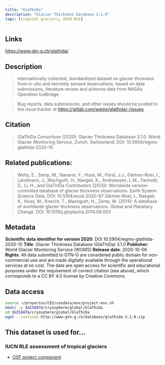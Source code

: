 ```yaml
---
title: "GlaThiDa"
description: "Glacier Thickness Database 3.1.0"
tags: [tropical glaciers, IUCN RLE]
---
```



## Links
https://www.gtn-g.ch/glathida/

## Description

> Internationally collected, standardized dataset on glacier thickness from in-situ and remotely sensed observations, based on data submissions, literature review and airborne data from NASA’s Operation IceBridge.

> Bug reports, data submissions, and other issues should be posted to the issue tracker at https://gitlab.com/wgms/glathida/-/issues.

## Citation

> GlaThiDa Consortium (2020): Glacier Thickness Database 3.1.0. World Glacier Monitoring Service, Zurich, Switzerland. DOI: 10.5904/wgms-glathida-2020-10

## Related publications:
> Welty, E., Zemp, M., Navarro, F., Huss, M., Fürst, J.J., Gärtner-Roer, I., Landmann, J., Machguth, H., Naegeli, K., Andreassen, L.M., Farinotti, D., Li, H., and GlaThiDa Contributors (2020): Worldwide version-controlled database of glacier thickness observations. Earth System Science Data, DOI: 10.5194/essd-2020-87
> Gärtner-Roer, I., Naegeli, K., Huss, M., Knecht, T., Machguth, H., Zemp, M. (2014): A database of worldwide glacier thickness observations. Global and Planetary Change. DOI: 10.1016/j.gloplacha.2014.09.003

## Metadata
**Scientific data identifier for version 2020**: DOI 10.5904/wgms-glathida-2020-10
**Title**: Glacier Thickness Database (GlaThiDa) 3.1.0
**Publisher**: World Glacier Monitoring Service (WGMS)
**Release date**: 2020-10-06
**Rights**: All data submitted to GTN-G are considered public domain for non-commercial use and are made digitally available through the operational services at no cost. The date are open access for scientific and educational purposes under the requirement of correct citation (see above), which corresponds to a CC BY 4.0 license by Creative Commons.

## Data access

```sh
source ~/proyectos/CES/cesdata/env/project-env.sh
mkdir -p $GISDATA/cryosphere/global/GlaThiDa
cd $GISDATA/cryosphere/global/GlaThiDa
wget --continue http://www.gtn-g.ch/database/glathida-3.1.0.zip
```


## This dataset is used for...

### IUCN RLE assessment of tropical glaciers 
- [OSF project component](https://osf.io/432sb/)

